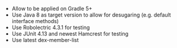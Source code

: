 - Allow to be applied on Gradle 5+
- Use Java 8 as target version to allow for desugaring (e.g. default interface methods)
- Use Robolectric 4.3.1 for testing
- Use JUnit 4.13 and newest Hamcrest for testing
- Use latest dex-member-list
 

